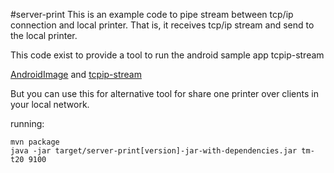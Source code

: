 #server-print
This is an example code to pipe stream between tcp/ip connection and local printer. 
That is, it receives tcp/ip stream and send to the local printer.

This code exist to provide a tool to run the android sample app tcpip-stream

[AndroidImage](../AndroidImage) and [tcpip-stream](../../usual/tcpip-stream)


But you can use this for alternative tool for share one printer over clients in your local network.


running:
 ```shell script
mvn package
java -jar target/server-print[version]-jar-with-dependencies.jar tm-t20 9100 

``` 
